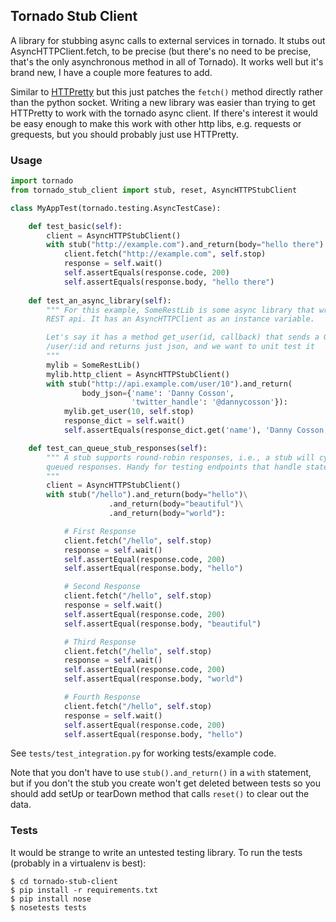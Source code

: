## Tornado Stub Client

A library for stubbing async calls to external services in tornado.  It stubs out AsyncHTTPClient.fetch, to be precise (but there's no need to be precise, that's the only asynchronous method in all of Tornado).  It works well but it's brand new, I have a couple more features to add.

Similar to [HTTPretty](https://github.com/gabrielfalcao/HTTPretty) but this just patches the `fetch()` method directly rather than the python socket.  Writing a new library was easier than trying to get HTTPretty to work with the tornado async client.  If there's interest it would be easy enough to make this work with other http libs, e.g. requests or grequests, but you should probably just use HTTPretty.

### Usage

```python
import tornado
from tornado_stub_client import stub, reset, AsyncHTTPStubClient

class MyAppTest(tornado.testing.AsyncTestCase):

    def test_basic(self):
        client = AsyncHTTPStubClient()
        with stub("http://example.com").and_return(body="hello there"):
            client.fetch("http://example.com", self.stop)
            response = self.wait()
            self.assertEquals(response.code, 200)
            self.assertEquals(response.body, "hello there")
            
    def test_an_async_library(self):
        """ For this example, SomeRestLib is some async library that wraps a
        REST api. It has an AsyncHTTPClient as an instance variable.

        Let's say it has a method get_user(id, callback) that sends a GET to
        /user/:id and returns just json, and we want to unit test it
        """
        mylib = SomeRestLib()
        mylib.http_client = AsyncHTTPStubClient() 
        with stub("http://api.example.com/user/10").and_return(
                body_json={'name': 'Danny Cosson',
                           'twitter_handle': '@dannycosson'}):
            mylib.get_user(10, self.stop)
            response_dict = self.wait()
            self.assertEquals(response_dict.get('name'), 'Danny Cosson')

    def test_can_queue_stub_responses(self):
        """ A stub supports round-robin responses, i.e., a stub will cycle through
        queued responses. Handy for testing endpoints that handle state.
        """
        client = AsyncHTTPStubClient()
        with stub("/hello").and_return(body="hello")\
                      .and_return(body="beautiful")\
                      .and_return(body="world"):

            # First Response
            client.fetch("/hello", self.stop)
            response = self.wait()
            self.assertEqual(response.code, 200)
            self.assertEqual(response.body, "hello")

            # Second Response
            client.fetch("/hello", self.stop)
            response = self.wait()
            self.assertEqual(response.code, 200)
            self.assertEqual(response.body, "beautiful")

            # Third Response
            client.fetch("/hello", self.stop)
            response = self.wait()
            self.assertEqual(response.code, 200)
            self.assertEqual(response.body, "world")

            # Fourth Response
            client.fetch("/hello", self.stop)
            response = self.wait()
            self.assertEqual(response.code, 200)
            self.assertEqual(response.body, "hello")
```

See `tests/test_integration.py` for working tests/example code.

Note that you don't have to use `stub().and_return()` in a `with` statement, but if you don't the stub you create won't get deleted between tests so you should add setUp or tearDown method that calls `reset()` to clear out the data.

### Tests

It would be strange to write an untested testing library.  To run the tests (probably in a virtualenv is best):

    $ cd tornado-stub-client
    $ pip install -r requirements.txt
    $ pip install nose
    $ nosetests tests
